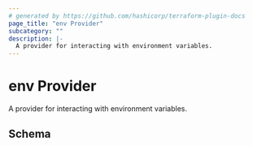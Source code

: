 ```yaml
---
# generated by https://github.com/hashicorp/terraform-plugin-docs
page_title: "env Provider"
subcategory: ""
description: |-
  A provider for interacting with environment variables.
---
```


# env Provider

A provider for interacting with environment variables.



<!-- schema generated by tfplugindocs -->
## Schema
